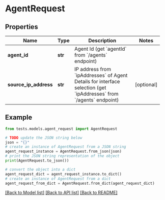 # AgentRequest


## Properties

Name | Type | Description | Notes
------------ | ------------- | ------------- | -------------
**agent_id** | **str** | Agent Id (get &#x60;agentId&#x60; from &#x60;/agents&#x60; endpoint) | 
**source_ip_address** | **str** | IP address from &#x60;ipAddresses&#x60; of Agent Details for interface selection (get &#x60;ipAddresses&#x60; from &#x60;/agents&#x60; endpoint) | [optional] 

## Example

```python
from tests.models.agent_request import AgentRequest

# TODO update the JSON string below
json = "{}"
# create an instance of AgentRequest from a JSON string
agent_request_instance = AgentRequest.from_json(json)
# print the JSON string representation of the object
print(AgentRequest.to_json())

# convert the object into a dict
agent_request_dict = agent_request_instance.to_dict()
# create an instance of AgentRequest from a dict
agent_request_from_dict = AgentRequest.from_dict(agent_request_dict)
```
[[Back to Model list]](../README.md#documentation-for-models) [[Back to API list]](../README.md#documentation-for-api-endpoints) [[Back to README]](../README.md)


